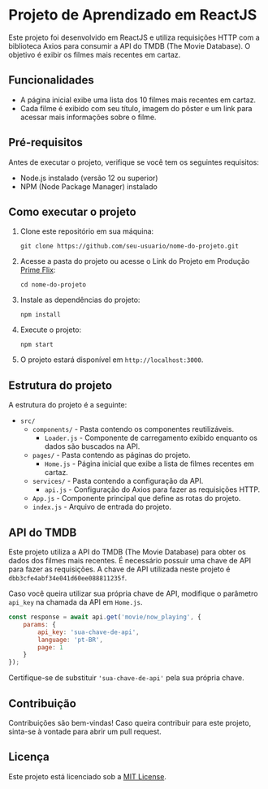 # Projeto de Aprendizado em ReactJS

Este projeto foi desenvolvido em ReactJS e utiliza requisições HTTP com a biblioteca Axios para consumir a API do TMDB (The Movie Database). O objetivo é exibir os filmes mais recentes em cartaz.

## Funcionalidades

- A página inicial exibe uma lista dos 10 filmes mais recentes em cartaz.
- Cada filme é exibido com seu título, imagem do pôster e um link para acessar mais informações sobre o filme.

## Pré-requisitos

Antes de executar o projeto, verifique se você tem os seguintes requisitos:

- Node.js instalado (versão 12 ou superior)
- NPM (Node Package Manager) instalado

## Como executar o projeto

1. Clone este repositório em sua máquina:

   ```shell
   git clone https://github.com/seu-usuario/nome-do-projeto.git
   ```

2. Acesse a pasta do projeto ou acesse o Link do Projeto em Produção 
  [Prime Flix](https://jlms-flix.netlify.app/):

   ```shell
   cd nome-do-projeto
   ```

3. Instale as dependências do projeto:

   ```shell
   npm install
   ```

4. Execute o projeto:

   ```shell
   npm start
   ```

5. O projeto estará disponível em `http://localhost:3000`.

## Estrutura do projeto

A estrutura do projeto é a seguinte:

- `src/`
  - `components/` - Pasta contendo os componentes reutilizáveis.
    - `Loader.js` - Componente de carregamento exibido enquanto os dados são buscados na API.
  - `pages/` - Pasta contendo as páginas do projeto.
    - `Home.js` - Página inicial que exibe a lista de filmes recentes em cartaz.
  - `services/` - Pasta contendo a configuração da API.
    - `api.js` - Configuração do Axios para fazer as requisições HTTP.
  - `App.js` - Componente principal que define as rotas do projeto.
  - `index.js` - Arquivo de entrada do projeto.

## API do TMDB

Este projeto utiliza a API do TMDB (The Movie Database) para obter os dados dos filmes mais recentes. É necessário possuir uma chave de API para fazer as requisições. A chave de API utilizada neste projeto é `dbb3cfe4abf34e041d60ee088811235f`.

Caso você queira utilizar sua própria chave de API, modifique o parâmetro `api_key` na chamada da API em `Home.js`.

```javascript
const response = await api.get('movie/now_playing', {
    params: {
        api_key: 'sua-chave-de-api',
        language: 'pt-BR',
        page: 1
    }
});
```

Certifique-se de substituir `'sua-chave-de-api'` pela sua própria chave.

## Contribuição

Contribuições são bem-vindas! Caso queira contribuir para este projeto, sinta-se à vontade para abrir um pull request.

## Licença

Este projeto está licenciado sob a [MIT License](https://opensource.org/licenses/MIT).
